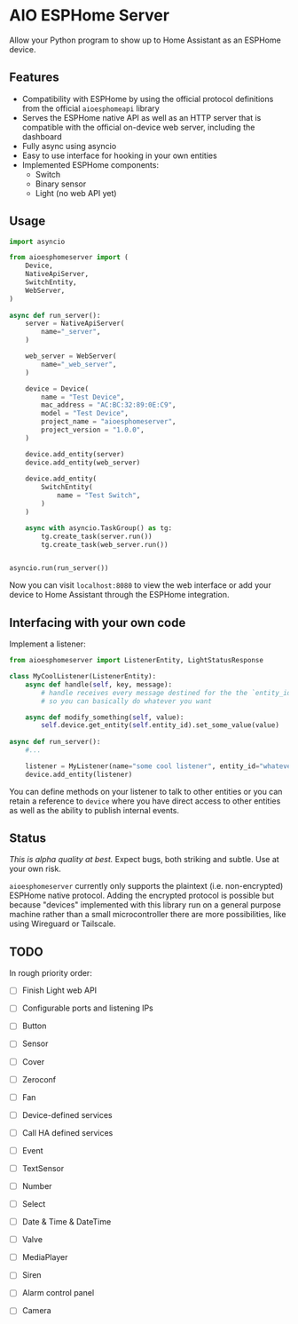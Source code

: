AIO ESPHome Server
==================

Allow your Python program to show up to Home Assistant as an ESPHome device.

## Features

* Compatibility with ESPHome by using the official protocol definitions from the official `aioesphomeapi` library
* Serves the ESPHome native API as well as an HTTP server that is compatible with the official on-device web server, including the dashboard
* Fully async using asyncio
* Easy to use interface for hooking in your own entities
* Implemented ESPHome components:
  - Switch
  - Binary sensor
  - Light (no web API yet)
  
## Usage

```python
import asyncio

from aioesphomeserver import (
    Device, 
    NativeApiServer,
    SwitchEntity, 
    WebServer,
)
                
async def run_server():
    server = NativeApiServer(
        name="_server",
    )

    web_server = WebServer(
        name="_web_server",
    )

    device = Device(
        name = "Test Device",
        mac_address = "AC:BC:32:89:0E:C9",
        model = "Test Device",
        project_name = "aioesphomeserver",
        project_version = "1.0.0",
    )

    device.add_entity(server)
    device.add_entity(web_server)
    
    device.add_entity(
        SwitchEntity(
            name = "Test Switch",
        )
    )

    async with asyncio.TaskGroup() as tg:
        tg.create_task(server.run())
        tg.create_task(web_server.run())


asyncio.run(run_server())
```

Now you can visit `localhost:8080` to view the web interface or add your device to Home Assistant through the ESPHome integration.

## Interfacing with your own code

Implement a listener:

```python
from aioesphomeserver import ListenerEntity, LightStatusResponse

class MyCoolListener(ListenerEntity):
    async def handle(self, key, message):
        # handle receives every message destined for the the `entity_id` specified at object creation
        # so you can basically do whatever you want

    async def modify_something(self, value):
        self.device.get_entity(self.entity_id).set_some_value(value)
        
async def run_server():
    #...

    listener = MyListener(name="some cool listener", entity_id="whatever_thing")
    device.add_entity(listener)
```

You can define methods on your listener to talk to other entities or you can retain a reference to `device` where you
have direct access to other entities as well as the ability to publish internal events.

## Status

_This is alpha quality at best._ Expect bugs, both striking and subtle. Use at your own risk.

`aioesphomeserver` currently only supports the plaintext (i.e. non-encrypted) ESPHome native protocol.
Adding the encrypted protocol is possible but because "devices" implemented with this library run on a general purpose machine rather 
than a small microcontroller there are more possibilities, like using Wireguard or Tailscale.

## TODO

In rough priority order:

* [ ] Finish Light web API
* [ ] Configurable ports and listening IPs
* [ ] Button
* [ ] Sensor
* [ ] Cover
* [ ] Zeroconf
* [ ] Fan
* [ ] Device-defined services
* [ ] Call HA defined services
* [ ] Event
* [ ] TextSensor
* [ ] Number
* [ ] Select
* [ ] Date & Time & DateTime
* [ ] Valve
* [ ] MediaPlayer
* [ ] Siren
* [ ] Alarm control panel
* [ ] Camera

